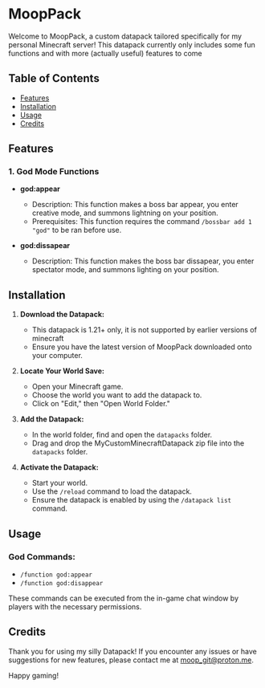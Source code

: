 # MoopPack
Welcome to MoopPack, a custom datapack tailored specifically for my personal Minecraft server! This datapack currently only includes some fun functions and with more (actually useful) features to come

## Table of Contents

- [Features](#features)
- [Installation](#installation)
- [Usage](#usage)
- [Credits](#credits)

## Features

### 1. God Mode Functions

- **god:appear**
  - Description: This function makes a boss bar appear, you enter creative mode, and summons lightning on your position.
  - Prerequisites: This function requires the command `/bossbar add 1 "god"` to be ran before use.
  
- **god:dissapear**
  - Description: This function makes the boss bar dissapear, you enter spectator mode, and summons lighting on your position.

## Installation

1. **Download the Datapack:**
   - This datapack is 1.21+ only, it is not supported by earlier versions of minecraft
   - Ensure you have the latest version of MoopPack downloaded onto your computer.

3. **Locate Your World Save:**
   - Open your Minecraft game.
   - Choose the world you want to add the datapack to.
   - Click on "Edit," then "Open World Folder."

4. **Add the Datapack:**
   - In the world folder, find and open the `datapacks` folder.
   - Drag and drop the MyCustomMinecraftDatapack zip file into the `datapacks` folder.

5. **Activate the Datapack:**
   - Start your world.
   - Use the `/reload` command to load the datapack.
   - Ensure the datapack is enabled by using the `/datapack list` command.

## Usage

### God Commands:
- `/function god:appear`
- `/function god:disappear`

These commands can be executed from the in-game chat window by players with the necessary permissions.

## Credits

Thank you for using my silly Datapack! If you encounter any issues or have suggestions for new features, please contact me at moop_git@proton.me.

Happy gaming!
